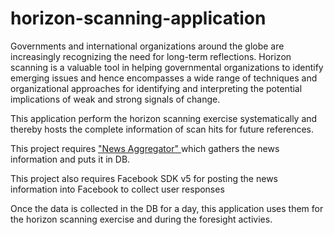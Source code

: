 # horizon-scanning-application
Governments and international organizations around the globe are increasingly recognizing the need for long-term reflections. Horizon scanning is a valuable tool in helping governmental organizations to identify emerging issues and hence encompasses a wide range of techniques and organizational approaches for identifying and interpreting the potential implications of weak and strong signals of change. 

This application perform the horizon scanning exercise systematically and thereby hosts the complete information of scan hits for future references. 

This project requires <a href="https://github.com/kavithamadhavaraj/news-aggregator"> "News Aggregator" </a> which gathers the news information and puts it in DB.

This project also requires Facebook SDK v5 for posting the news information into Facebook to collect user responses

Once the data is collected in the DB for a day, this application uses them for the horizon scanning exercise and during the foresight activies.


